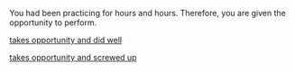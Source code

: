 You had been practicing for hours and hours. Therefore, you are given the opportunity to perform.  

[takes opportunity and did well](../situations/celebrity.md)  

[takes opportunity and screwed up](../situations/didnt-debut.md)